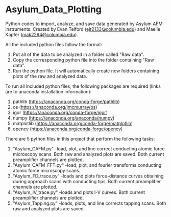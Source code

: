 # Asylum_Data_Plotting
Python codes to import, analyze, and save data generated by Asylum AFM instruments. Created by Evan Telford (ejt2133@columbia.edu) and Maelle Kapfer (mak2294@columbia.edu).

All the included python files follow the format:
1) Put all of the data to be analyzed in a folder called "Raw data".
2) Copy the corresponding python file into the folder containing "Raw data".
3) Run the python file. It will automatically create new folders containing plots of the raw and analyzed data.

To run all included python files, the following packages are required (links are to anaconda installation information):
1) pathlib (https://anaconda.org/conda-forge/pathlib)
2) os (https://anaconda.org/jmcmurray/os)
3) igor (https://anaconda.org/conda-forge/igor)
4) numpy (https://anaconda.org/anaconda/numpy)
5) matplotlib (https://anaconda.org/conda-forge/matplotlib)
6) opencv (https://anaconda.org/conda-forge/opencv)

There are 5 python files in this project that perform the following tasks:
1) "Asylum_CAFM.py"
        -load, plot, and line correct conducting atomic force microscopy scans. Both raw and analyzed plots are saved. Both current preamplifier channels are plotted.
3) "Asylum_CAFM_FFT.py"
        -load, plot, and fourier transforms conducting atomic force microscopy scans. 
5) "Asylum_FD_trace.py"
        -loads and plots force-distance curves obtaining during approach scans with conducting tips. Both current preamplifier channels are plotted.
7) "Asylum_IV_trace.py"
        -loads and plots I-V curves. Both current preamplifier channels are plotted.
9) "Asylum_Tapping.py"
        -loads, plots, and line corrects tapping scans. Both raw and analyzed plots are saved.
